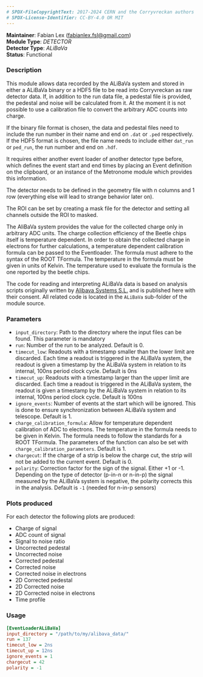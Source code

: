 ```yaml
---
# SPDX-FileCopyrightText: 2017-2024 CERN and the Corryvreckan authors
# SPDX-License-Identifier: CC-BY-4.0 OR MIT
---
```

**Maintainer**: Fabian Lex (<fabianlex.fsl@gmail.com>)  
**Module Type**: *DETECTOR*  
**Detector Type**: *ALiBaVa*  
**Status**: Functional

### Description
This module allows data recorded by the ALiBaVa system and stored in either a ALiBaVa binary or a HDF5 file to be read into Corryvreckan as raw detector data. If, in addition to the run data file, a pedestal file is provided, the pedestal and noise will be calculated from it. At the moment it is not possible to use a calibration file to convert the arbitrary ADC counts into charge.

If the binary file format is chosen, the data and pedestal files need to include the run number in their name and end on `.dat` or `.ped` respectively. If the HDF5 format is chosen, the file name needs to include either `dat_run` or `ped_run`, the run number and end on `.hdf`.

It requires either another event loader of another detector type before, which defines the event start and end times by placing an Event definition on the clipboard, or an instance of the Metronome module which provides this information.

The detector needs to be defined in the geometry file with n columns and 1 row (everything else will lead to strange behavior later on).

The ROI can be set by creating a mask file for the detector and setting all channels outside the ROI to masked.

The AliBaVa system provides the value for the collected charge only in arbitrary ADC units. The charge collection efficiency of the Beetle chips itself is temperature dependent. In order to obtain the collected charge in electrons for further calculations, a temperature dependent calibration formula can be passed to the Eventloader. The formula must adhere to the syntax of the ROOT TFormula. The temperature in the formula must be given in units of Kelvin. The temperature used to evaluate the formula is the one reported by the beetle chips. 

The code for reading and interpreting ALiBaVa data is based on analysis scripts originally written by [Alibava Systems S.L.](https://alibavasystems.com/alibava-system-classic/) and is published here with their consent. All related code is located in the `ALiBaVa` sub-folder of the module source.

### Parameters
* `input_directory`: Path to the directory where the input files can be found. This parameter is mandatory
* `run`: Number of the run to be analyzed. Default is 0.
* `timecut_low`: Readouts with a timestamp smaller than the lower limit are discarded. Each time a readout is triggered in the ALiBaVa system, the readout is given a timestamp by the ALiBaVa system in relation to its internal, 100ns period clock cycle. Default is 0ns
* `timecut_up`: Readouts with a timestamp larger than the upper limit are discarded. Each time a readout is triggered in the ALiBaVa system, the readout is given a timestamp by the ALiBaVa system in relation to its internal, 100ns period clock cycle. Default is 100ns
* `ignore_events`: Number of events at the start which will be ignored. This is done to ensure synchronization between ALiBaVa system and telescope. Default is 1.
* `charge_calibration_formula`: Allow for temperature dependent calibration of ADC to electrons. The temperature in the formula needs to be given in Kelvin. The formula needs to follow the standards for a ROOT TFormula. The parameters of the function can also be set with `charge_calibration_parameters`. Default is 1.
* `chargecut`: If the charge of a strip is below the charge cut, the strip will not be added to the current event. Default is 0.
* `polarity`: Correction factor for the sign of the signal. Either +1 or -1. Depending on the type of detector (p-in-n or n-in-p) the signal measured by the ALiBaVa system is negative, the polarity corrects this in the analysis. Default is `-1` (needed for n-in-p sensors)

### Plots produced
For each detector the following plots are produced:

* Charge of signal
* ADC count of signal
* Signal to noise ratio
* Uncorrected pedestal
* Uncorrected noise
* Corrected pedestal
* Corrected noise
* Corrected noise in electrons
* 2D Corrected pedestal
* 2D Corrected noise
* 2D Corrected noise in electrons
* Time profile

### Usage
```ini
[EventLoaderALiBaVa]
input_directory = "/path/to/my/alibava_data/"
run = 137
timecut_low = 2ns
timecut_up = 12ns
ignore_events = 1
chargecut = 42
polarity = -1
```
